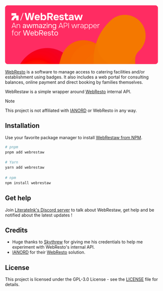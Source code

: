 <p align="center">
    <picture>
        <source media="(prefers-color-scheme: dark)" srcset="https://github.com/LiterateInk/WebRestaw/blob/2873142db3cc3554a15f479af6dc31b500cd656b/.github/WebRestaw%20Dark.png">
        <img alt="WebRestaw Logo" src="https://github.com/LiterateInk/WebRestaw/blob/2873142db3cc3554a15f479af6dc31b500cd656b/.github/WebRestaw%20Light.png">
    </picture>
</p>

[WebResto](https://www.web-resto.fr/) is a software to manage access to catering facilities and/or establishment using badges.
It also includes a web portal for consulting balances, online payment and direct booking by families themselves.

WebRestaw is a simple wrapper around [WebResto](https://ianord.fr/logiciel/webresto-2/) internal API.

> [!NOTE]  
> This project is not affiliated with [IANORD](https://ianord.fr/) or WebResto in any way.

## Installation

Use your favorite package manager to install [WebRestaw from NPM](https://www.npmjs.com/package/webrestaw).

```bash
# pnpm
pnpm add webrestaw

# Yarn
yarn add webrestaw

# npm
npm install webrestaw
```

## Get help

Join [LiterateInk's Discord server](https://discord.gg/f5KNCnMWzB) to talk about WebRestaw, get help and be notified about the latest updates !

## Credits

- Huge thanks to [Skythrew](https://github.com/Skythrew) for giving me his credentials to help me experiment with WebResto's internal API.
- [IANORD](https://ianord.fr/) for their [WebResto](https://ianord.fr/Logiciel.awp?P1=WebResto) solution.

## License

This project is licensed under the GPL-3.0 License - see the [LICENSE](LICENSE) file for details.
